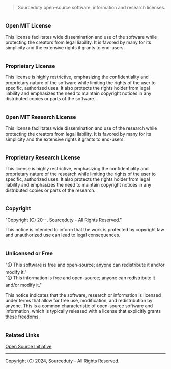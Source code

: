 > Sourceduty open-source software, information and research licenses.

#
### Open MIT License

This license facilitates wide dissemination and use of the software while protecting the creators from legal liability. It is favored by many for its simplicity and the extensive rights it grants to end-users.

#
### Proprietary License

This license is highly restrictive, emphasizing the confidentiality and proprietary nature of the software while limiting the rights of the user to specific, authorized uses. It also protects the rights holder from legal liability and emphasizes the need to maintain copyright notices in any distributed copies or parts of the software.

#
### Open MIT Research License

This license facilitates wide dissemination and use of the research while protecting the creators from legal liability. It is favored by many for its simplicity and the extensive rights it grants to end-users.

#
### Proprietary Research License

This license is highly restrictive, emphasizing the confidentiality and proprietary nature of the research while limiting the rights of the user to specific, authorized uses. It also protects the rights holder from legal liability and emphasizes the need to maintain copyright notices in any distributed copies or parts of the research.

#
### Copyright

"Copyright (C) 20--, Sourceduty - All Rights Reserved."

This notice is intended to inform that the work is protected by copyright law and unauthorized use can lead to legal consequences.

#
### Unlicensed or Free

"🛈 This software is free and open-source; anyone can redistribute it and/or modify it."
<br>
"🛈 This information is free and open-source; anyone can redistribute it and/or modify it."

This notice indicates that the software, research or information is licensed under terms that allow for free use, modification, and redistribution by anyone. This is a common characteristic of open-source software and information, which is typically released with a license that explicitly grants these freedoms.

#
### Related Links

[Open Source Initiative](https://opensource.org/)

***
Copyright (C) 2024, Sourceduty - All Rights Reserved.
